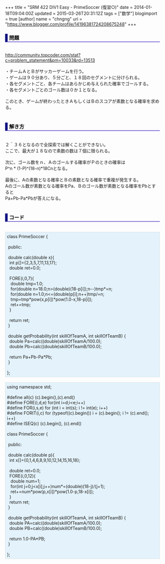 +++
title = "SRM 422 DIV1 Easy - PrimeSoccer (復習○)"
date = 2014-01-18T09:04:00Z
updated = 2015-03-26T20:31:12Z
tags = ["数学"]
blogimport = true 
[author]
	name = "chngng"
	uri = "https://www.blogger.com/profile/14196381724208675248"
+++

<div dir="ltr" style="text-align: left;" trbidi="on"><h3 style="border-bottom: 2px solid slateblue; border-left: 8px solid navy; color: black; padding: 0px 0px 1px 5px;">問題 </h3><br /><a href="http://community.topcoder.com/stat?c=problem_statement&amp;pm=10033&amp;rd=13513" target="_blank">http://community.topcoder.com/stat?c=problem_statement&amp;pm=10033&amp;rd=13513</a><br /><br />・チームＡとＢがサッカーゲームを行う。<br />・ゲームは９０分あり、５分ごと、１８回のセグメントに分けられる。<br />・各セグメントごと、各チームはあらかじめ与えられた確率でゴールする。<br />・各セグメントごとのゴール数は０か１となる。<br /><br />このとき、ゲームが終わったときＡもしくはＢのスコアが素数となる確率を求める。<br /><br /><h3 style="border-bottom: 2px solid slateblue; border-left: 8px solid navy; color: black; padding: 0px 0px 1px 5px;">解き方 </h3><br />２＾３６となるので全探索では解くことができない。<br />ここで、最大が１８なので素数の数は７個に限られる。<br /><br />次に、ゴール数をｎ、Ａのゴールする確率がＰのときの確率は<br />P^n * (1-P)^(18-n)*18Cnとなる。<br /><br />最後に、Aの素数となる確率とＢの素数となる確率で重複が発生する。<br />Aのゴール数が素数となる確率をPa、Ｂのゴール数が素数となる確率をPbとすると<br />Pa+Pb-Pa*Pbが答えになる。<br /><br /><h3 style="border-bottom: 2px solid slateblue; border-left: 8px solid navy; color: black; padding: 0px 0px 1px 5px;">コード </h3><br /><div style="background-color: #e3f2fb; border: 1px dotted #CCCCCC; padding: 5px;">class PrimeSoccer {<br /><br /><span class="Apple-tab-span" style="white-space: pre;"> </span>public:<br /><br /><span class="Apple-tab-span" style="white-space: pre;"> </span>double calc(double x){<br /><span class="Apple-tab-span" style="white-space: pre;">  </span>int p[]={2,3,5,7,11,13,17};<br /><span class="Apple-tab-span" style="white-space: pre;">  </span>double ret=0.0;<br /><br /><span class="Apple-tab-span" style="white-space: pre;">  </span>FORE(i,0,7){<br /><span class="Apple-tab-span" style="white-space: pre;">   </span>double tmp=1.0;<br /><span class="Apple-tab-span" style="white-space: pre;">   </span>for(double n=18.0;n&gt;(double)(18-p[i]);n--)tmp*=n;<br /><span class="Apple-tab-span" style="white-space: pre;">   </span>for(double n=1.0;n&lt;=(double)p[i];n++)tmp/=n;<br /><span class="Apple-tab-span" style="white-space: pre;">   </span>tmp=tmp*pow(x,p[i])*pow(1.0-x,18-p[i]);<br /><span class="Apple-tab-span" style="white-space: pre;">   </span>ret+=tmp;<br /><span class="Apple-tab-span" style="white-space: pre;">  </span>}<br /><br /><span class="Apple-tab-span" style="white-space: pre;">  </span>return ret;<br /><span class="Apple-tab-span" style="white-space: pre;"> </span>}<br /><br /><span class="Apple-tab-span" style="white-space: pre;"> </span>double getProbability(int skillOfTeamA, int skillOfTeamB) {<br /><span class="Apple-tab-span" style="white-space: pre;">  </span>double Pa=calc((double)skillOfTeamA/100.0);<br /><span class="Apple-tab-span" style="white-space: pre;">  </span>double Pb=calc((double)skillOfTeamB/100.0);<br /><br /><span class="Apple-tab-span" style="white-space: pre;">  </span>return Pa+Pb-Pa*Pb;<br /><span class="Apple-tab-span" style="white-space: pre;"> </span>}<br /><br />};</div><br /><div style="background-color: #e3f2fb; border: 1px dotted #CCCCCC; padding: 5px;">using namespace std;<br /><br />#define all(c) (c).begin(),(c).end()<br />#define FORE(i,d,e) for(int i=d;i&lt;e;i++)<br />#define FOR(i,s,e) for (int i = int(s); i != int(e); i++)<br />#define FORIT(i,c) for (typeof((c).begin()) i = (c).begin(); i != (c).end(); i++)<br />#define ISEQ(c) (c).begin(), (c).end()<br /><br />class PrimeSoccer {<br /><br /><span class="Apple-tab-span" style="white-space: pre;"> </span>public:<br /><br /><span class="Apple-tab-span" style="white-space: pre;"> </span>double calc(double p){<br /><span class="Apple-tab-span" style="white-space: pre;">  </span>int x[]={0,1,4,6,8,9,10,12,14,15,16,18};<br /><br /><span class="Apple-tab-span" style="white-space: pre;">  </span>double ret=0.0;<br /><span class="Apple-tab-span" style="white-space: pre;">  </span>FORE(i,0,12){<br /><span class="Apple-tab-span" style="white-space: pre;">   </span>double num=1;<br /><span class="Apple-tab-span" style="white-space: pre;">   </span>for(int j=0;j&lt;x[i];j++)num*=(double)(18-j)/(j+1);<br /><span class="Apple-tab-span" style="white-space: pre;">   </span>ret+=num*pow(p,x[i])*pow(1.0-p,18-x[i]);<br /><span class="Apple-tab-span" style="white-space: pre;">  </span>}<br /><span class="Apple-tab-span" style="white-space: pre;">  </span>return ret;<br /><span class="Apple-tab-span" style="white-space: pre;"> </span>}<br /><br /><span class="Apple-tab-span" style="white-space: pre;"> </span>double getProbability(int skillOfTeamA, int skillOfTeamB) {<br /><span class="Apple-tab-span" style="white-space: pre;">  </span>double PA=calc((double)skillOfTeamA/100.0);<br /><span class="Apple-tab-span" style="white-space: pre;">  </span>double PB=calc((double)skillOfTeamB/100.0);<br /><br /><span class="Apple-tab-span" style="white-space: pre;">  </span>return 1.0-PA*PB;<br /><span class="Apple-tab-span" style="white-space: pre;"> </span>}<br /><br />};</div></div>
